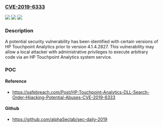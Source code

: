 ### [CVE-2019-6333](https://cve.mitre.org/cgi-bin/cvename.cgi?name=CVE-2019-6333)
![](https://img.shields.io/static/v1?label=Product&message=Touchpoint%20Analytics&color=blue)
![](https://img.shields.io/static/v1?label=Version&message=before%204.1.4.2827%20&color=brightgreen)
![](https://img.shields.io/static/v1?label=Vulnerability&message=Execution%20of%20arbitrary%20code.&color=brightgreen)

### Description

A potential security vulnerability has been identified with certain versions of HP Touchpoint Analytics prior to version 4.1.4.2827. This vulnerability may allow a local attacker with administrative privileges to execute arbitrary code via an HP Touchpoint Analytics system service.

### POC

#### Reference
- https://safebreach.com/Post/HP-Touchpoint-Analytics-DLL-Search-Order-Hijacking-Potential-Abuses-CVE-2019-6333

#### Github
- https://github.com/alphaSeclab/sec-daily-2019

